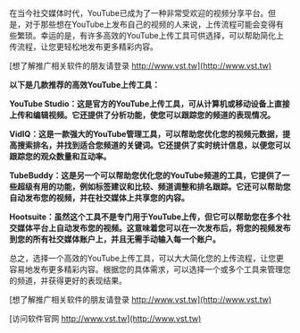 在当今社交媒体时代，YouTube已成为了一种非常受欢迎的视频分享平台。但是，对于那些想在YouTube上发布自己的视频的人来说，上传流程可能会变得有些繁琐。幸运的是，有许多高效的YouTube上传工具可供选择，可以帮助简化上传流程，让您更轻松地发布更多精彩内容。

[想了解推广相关软件的朋友请登录 http://www.vst.tw](http://www.vst.tw)

**以下是几款推荐的高效YouTube上传工具：**

**YouTube Studio：这是官方的YouTube上传工具，可从计算机或移动设备上直接上传和编辑视频。它还提供了分析功能，使您可以跟踪您的频道的表现情况。**

**VidIQ：这是一款强大的YouTube管理工具，可以帮助您优化您的视频元数据，提高搜索排名，并找到适合您频道的关键词。它还提供了实时统计信息，以便您可以跟踪您的观众数量和互动率。**

**TubeBuddy：这是另一个可以帮助您优化您的YouTube频道的工具，它提供了一些超级有用的功能，例如标签建议和比较、频道调整和排名跟踪。它还可以帮助您自动发布您的视频，并在社交媒体上共享您的内容。**

**Hootsuite：虽然这个工具不是专门用于YouTube上传，但它可以帮助您在多个社交媒体平台上自动发布您的视频。这意味着您可以在一次发布后，将您的视频发布到您的所有社交媒体账户上，并且无需手动输入每一个账户。**

总之，选择一个高效的YouTube上传工具，可以大大简化您的上传流程，让您更容易地发布更多精彩内容。根据您的具体需求，可以选择一个或多个工具来管理您的频道，并获得更好的表现结果。

[想了解推广相关软件的朋友请登录 http://www.vst.tw](http://www.vst.tw)


[访问软件官网 http://www.vst.tw](http://www.vst.tw)
